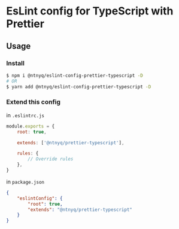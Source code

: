 # EsLint config for TypeScript with Prettier

## Usage

### Install

```bash
$ npm i @ntnyq/eslint-config-prettier-typescript -D
# OR
$ yarn add @ntnyq/eslint-config-prettier-typescript -D
```

### Extend this config

in `.eslintrc.js`

```js
module.exports = {
    root: true,

    extends: ['@ntnyq/prettier-typescript'],

    rules: {
        // Override rules
    },
}
```

in `package.json`

```json
{
    "eslintConfig": {
        "root": true,
        "extends": "@ntnyq/prettier-typescript"
    }
}
```
